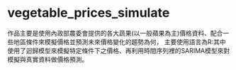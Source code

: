# vegetable_prices_simulate
作品主要是使用內政部農委會提供的各大蔬果(以一般蘋果為主)價格資料、配合一些地區條件來模擬價格並預測未來價格變化的趨勢為何，
主要使用語言為R:其中使用了迴歸模型來模擬特定條件下之價格、再利用時間序列裡的SARIMA模型來對模擬與真實資料做價格預測。
